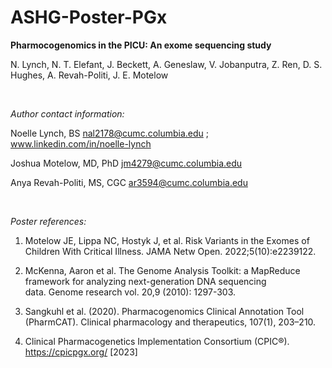 # ASHG-Poster-PGx

**Pharmocogenomics in the PICU: An exome sequencing study**

N. Lynch, N. T. Elefant, J. Beckett, A. Geneslaw, V. Jobanputra, Z. Ren, D. S. Hughes, A. Revah-Politi, J. E. Motelow

<br />


*Author contact information:*

Noelle Lynch, BS nal2178@cumc.columbia.edu ; www.linkedin.com/in/noelle-lynch

Joshua Motelow, MD, PhD jm4279@cumc.columbia.edu

Anya Revah-Politi, MS, CGC ar3594@cumc.columbia.edu


<br />

*Poster references:*

1. Motelow JE, Lippa NC, Hostyk J, et al. Risk Variants in the Exomes of Children With Critical Illness. JAMA Netw Open. 2022;5(10):e2239122. 

2. McKenna, Aaron et al. The Genome Analysis Toolkit: a MapReduce framework for analyzing next-generation DNA sequencing data. Genome research vol. 20,9 (2010): 1297-303. 

3. Sangkuhl et al. (2020). Pharmacogenomics Clinical Annotation Tool (PharmCAT). Clinical pharmacology and therapeutics, 107(1), 203–210.

4. Clinical Pharmacogenetics Implementation Consortium (CPIC®). https://cpicpgx.org/ [2023]
